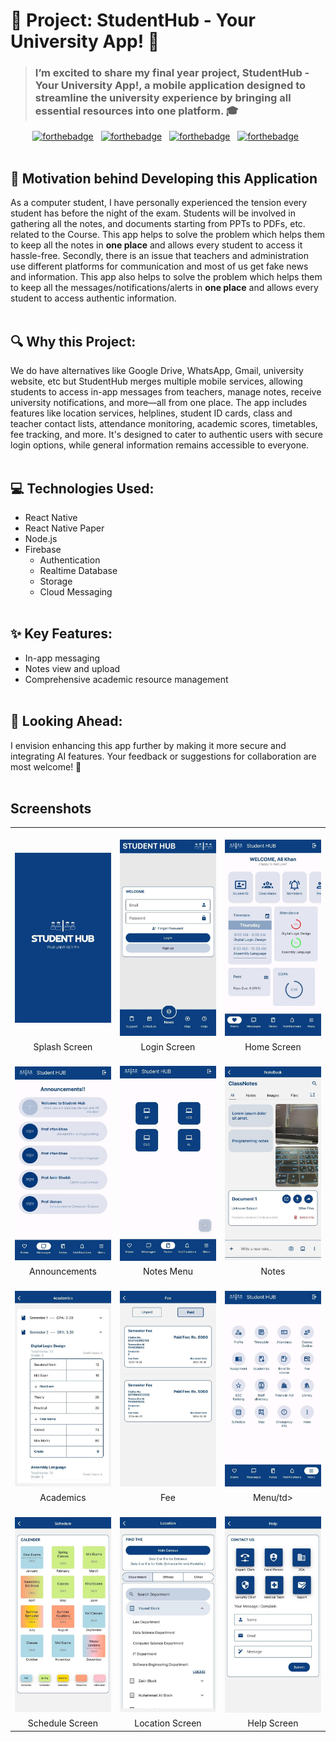 # 🚀 Project: StudentHub - Your University App! 📱

>  <h3>I’m excited to share my final year project, StudentHub - Your University App!, a mobile application designed to streamline the
>   university experience by bringing all essential resources into one platform. 🎓</h3>

<center>

[![forthebadge](https://forthebadge.com/images/badges/built-with-love.svg)](https://forthebadge.com) &nbsp;
[![forthebadge](https://forthebadge.com/images/badges/open-source.svg)](https://forthebadge.com) &nbsp;
[![forthebadge](https://forthebadge.com/images/badges/made-with-javascript.svg)](https://forthebadge.com) &nbsp;
[![forthebadge](https://forthebadge.com/images/badges/built-for-android.svg)](https://forthebadge.com) &nbsp;
<br/><br/>
</center>

## 🧠 Motivation behind Developing this Application
As a computer student, I have personally experienced the tension every student has before the night of the exam. Students  will be involved in gathering all the notes, and documents starting from PPTs to PDFs, etc. related to the Course. This app helps to solve the problem which helps them to keep all the notes in **one place** and allows every student to access it hassle-free.
Secondly, there is an issue that teachers and administration use different platforms for communication and most of us get fake news and information. This app also helps to solve the problem which helps them to keep all the messages/notifications/alerts in **one place** and allows every student to access authentic information.
<br/><br/>

## 🔍 Why this Project:
We do have alternatives like Google Drive, WhatsApp, Gmail, university website, etc but StudentHub merges multiple mobile services, allowing students to access in-app messages from teachers, manage notes, receive university notifications, and more—all from one place. The app includes features like location services, helplines, student ID cards, class and teacher contact lists, attendance monitoring, academic scores, timetables, fee tracking, and more. It's designed to cater to authentic users with secure login options, while general information remains accessible to everyone.
<br/><br/>

## 💻 Technologies Used:
- React Native
- React Native Paper
- Node.js
- Firebase
   - Authentication
   - Realtime Database
   - Storage
   - Cloud Messaging
<br/><br/>

## ✨ Key Features:
- In-app messaging
- Notes view and upload
- Comprehensive academic resource management
<br/><br/>

## 🚀 Looking Ahead:
I envision enhancing this app further by making it more secure and integrating AI features. Your feedback or suggestions for collaboration are most welcome! 🤝
<br/><br/>

## Screenshots 

<table>
 
 <tr>
   <td width="33.3%">&nbsp;<img src="./readme_assets/SplashScreen.jpg" alt="Splash Screen"></td>
   <td width="33.33%">&nbsp;<img src="./readme_assets/LoginScreen.jpg" alt="Loagin Screen"></td>
   <td width="33.33%">&nbsp;<img src="./readme_assets/Dashboard.jpg" alt="Dashboard Screen"></td>
 </tr>
 <tr>
   <td align="center">Splash Screen</td>
   <td align="center">Login Screen</td>
   <td align="center">Home Screen</td>
 </tr>
 
 <tr>
   <td width="33.3%">&nbsp;<img src="./readme_assets/InAppMessages.jpg" alt="Splash Screen"></td>
   <td width="33.33%">&nbsp;<img src="./readme_assets/notemenu.jpg" alt="Splash Screen"></td>
   <td width="33.33%">&nbsp;<img src="./readme_assets/NoteScreen.jpg" alt="Splash Screen"></td>
 </tr>
 <tr>
   <td align="center">Announcements</td>
   <td align="center">Notes Menu</td>
   <td align="center">Notes</td>
 </tr>

 <tr>
   <td width="33.3%">&nbsp;<img src="./readme_assets/academics.jpg" alt="Splash Screen"></td>
   <td width="33.33%">&nbsp;<img src="./readme_assets/feescreen.jpg" alt="Splash Screen"></td>
   <td width="33.33%">&nbsp;<img src="./readme_assets/MenuScreen.jpg" alt="Splash Screen"></td>
 </tr>
 <tr>
   <td align="center">Academics</td>
   <td align="center">Fee</td>
   <td align="center">Menu/td>
 </tr>

 <tr>
   <td width="33.3%">&nbsp;<img src="./readme_assets/ScheduleScreen.jpg" alt="Splash Screen"></td>
   <td width="33.33%">&nbsp;<img src="./readme_assets/location.jpg" alt="Splash Screen"></td>
   <td width="33.33%">&nbsp;<img src="./readme_assets/helpsceen.jpg" alt="Splash Screen"></td>
 </tr>
 <tr>
   <td align="center">Schedule Screen</td>
   <td align="center">Location Screen</td>
   <td align="center">Help Screen</td>
 </tr>
  
</table>
